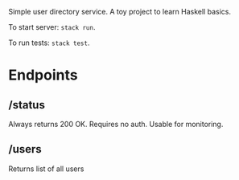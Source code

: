 Simple user directory service. A toy project to learn Haskell basics.

To start server: `stack run`.

To run tests: `stack test`.

# Endpoints

## /status
Always returns 200 OK. Requires no auth. Usable for monitoring.

## /users
Returns list of all users